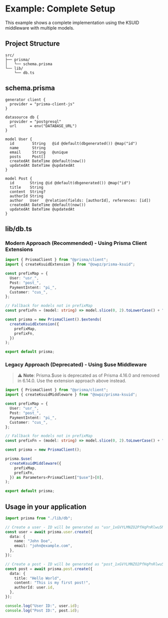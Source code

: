 # Example: Complete Setup

This example shows a complete implementation using the KSUID middleware with multiple models.

## Project Structure

```
src/
├── prisma/
│   └── schema.prisma
└── lib/
    └── db.ts
```

## schema.prisma

```prisma
generator client {
  provider = "prisma-client-js"
}

datasource db {
  provider = "postgresql"
  url      = env("DATABASE_URL")
}

model User {
  id        String   @id @default(dbgenerated()) @map("id")
  name      String
  email     String   @unique
  posts     Post[]
  createdAt DateTime @default(now())
  updatedAt DateTime @updatedAt
}

model Post {
  id       String @id @default(dbgenerated()) @map("id")
  title    String
  content  String?
  authorId String
  author   User   @relation(fields: [authorId], references: [id])
  createdAt DateTime @default(now())
  updatedAt DateTime @updatedAt
}
```

## lib/db.ts

### Modern Approach (Recommended) - Using Prisma Client Extensions

```typescript
import { PrismaClient } from "@prisma/client";
import { createKsuidExtension } from "@owpz/prisma-ksuid";

const prefixMap = {
  User: "usr_",
  Post: "post_",
  PaymentIntent: "pi_",
  Customer: "cus_",
};

// Fallback for models not in prefixMap
const prefixFn = (model: string) => model.slice(0, 2).toLowerCase() + "_";

const prisma = new PrismaClient().$extends(
  createKsuidExtension({
    prefixMap,
    prefixFn,
  })
);

export default prisma;
```

### Legacy Approach (Deprecated) - Using $use Middleware

> ⚠️ **Note**: Prisma.$use is deprecated as of Prisma 4.16.0 and removed in 6.14.0. Use the extension approach above instead.

```typescript
import { PrismaClient } from "@prisma/client";
import { createKsuidMiddleware } from "@owpz/prisma-ksuid";

const prefixMap = {
  User: "usr_",
  Post: "post_",
  PaymentIntent: "pi_",
  Customer: "cus_",
};

// Fallback for models not in prefixMap
const prefixFn = (model: string) => model.slice(0, 2).toLowerCase() + "_";

const prisma = new PrismaClient();

prisma.$use(
  createKsuidMiddleware({
    prefixMap,
    prefixFn,
  }) as Parameters<PrismaClient["$use"]>[0],
);

export default prisma;
```

## Usage in your application

```typescript
import prisma from "./lib/db";

// Create a user - ID will be generated as "usr_1xGVYLMNZO2PfHqPnRlwu5NFNMB"
const user = await prisma.user.create({
  data: {
    name: "John Doe",
    email: "john@example.com",
  },
});

// Create a post - ID will be generated as "post_1xGVYLMNZO2PfHqPnRlwu5NFNMC"
const post = await prisma.post.create({
  data: {
    title: "Hello World",
    content: "This is my first post!",
    authorId: user.id,
  },
});

console.log("User ID:", user.id);
console.log("Post ID:", post.id);
```
